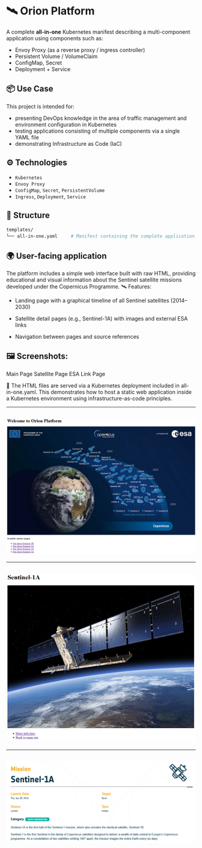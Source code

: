 # 🛰️ Orion Platform

A complete **all-in-one** Kubernetes manifest describing a multi-component application using components such as:
- Envoy Proxy (as a reverse proxy / ingress controller)
- Persistent Volume / VolumeClaim
- ConfigMap, Secret
- Deployment + Service

## 📦 Use Case

This project is intended for:
- presenting DevOps knowledge in the area of traffic management and environment configuration in Kubernetes
- testing applications consisting of multiple components via a single YAML file
- demonstrating Infrastructure as Code (IaC)

## ⚙️ Technologies

- `Kubernetes`
- `Envoy Proxy`
- `ConfigMap`, `Secret`, `PersistentVolume`
- `Ingress`, `Deployment`, `Service`

## 📁 Structure

```bash
templates/
└── all-in-one.yaml     # Manifest containing the complete application environment
```
## 🌍 User-facing application

The platform includes a simple web interface built with raw HTML, providing educational and visual information about the Sentinel satellite missions developed under the Copernicus Programme.
🛰️ Features:

- Landing page with a graphical timeline of all Sentinel satellites (2014–2030)

- Satellite detail pages (e.g., Sentinel-1A) with images and external ESA links

- Navigation between pages and source references

## 🖼️ Screenshots:
Main Page	Satellite Page	ESA Link Page

🧪 The HTML files are served via a Kubernetes deployment included in all-in-one.yaml.
This demonstrates how to host a static web application inside a Kubernetes environment using infrastructure-as-code principles.

---
![Preview](./main_site.PNG)
---
---
![Preview](./Sentinel-1A.PNG)
---
---
![Preview](./Sentinel-1A-description.PNG)
---
